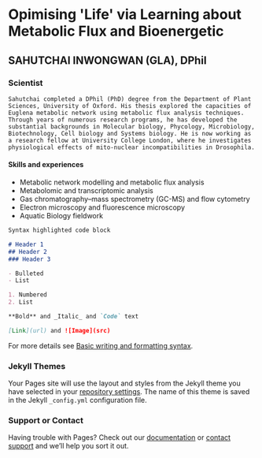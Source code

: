 # Opimising 'Life' via Learning about Metabolic Flux and Bioenergetic 
## SAHUTCHAI INWONGWAN (GLA), DPhil
### Scientist  

```
Sahutchai completed a DPhil (PhD) degree from the Department of Plant Sciences, University of Oxford. His thesis explored the capacities of Euglena metabolic network using metabolic flux analysis techniques. Through years of numerous research programs, he has developed the substantial backgrounds in Molecular biology, Phycology, Microbiology, Biotechnology, Cell biology and Systems biology. He is now working as a research fellow at University College London, where he investigates physiological effects of mito-nuclear incompatibilities in Drosophila.
```

#### Skills and experiences
- Metabolic network modelling and metabolic flux analysis
- Metabolomic and transcriptomic analysis
- Gas chromatography–mass spectrometry (GC-MS) and flow cytometry
- Electron microscopy and fluorescence microscopy 
- Aquatic Biology fieldwork

```markdown
Syntax highlighted code block

# Header 1
## Header 2
### Header 3

- Bulleted
- List

1. Numbered
2. List

**Bold** and _Italic_ and `Code` text

[Link](url) and ![Image](src)
```

For more details see [Basic writing and formatting syntax](https://docs.github.com/en/github/writing-on-github/getting-started-with-writing-and-formatting-on-github/basic-writing-and-formatting-syntax).

### Jekyll Themes

Your Pages site will use the layout and styles from the Jekyll theme you have selected in your [repository settings](https://github.com/Fluxboi/Fluxboi.github.io/settings/pages). The name of this theme is saved in the Jekyll `_config.yml` configuration file.

### Support or Contact

Having trouble with Pages? Check out our [documentation](https://docs.github.com/categories/github-pages-basics/) or [contact support](https://support.github.com/contact) and we’ll help you sort it out.
